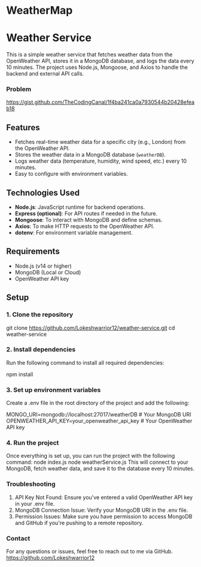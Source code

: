 # WeatherMap
# Weather Service

This is a simple weather service that fetches weather data from the OpenWeather API, stores it in a MongoDB database, and logs the data every 10 minutes. The project uses Node.js, Mongoose, and Axios to handle the backend and external API calls.
### Problem 
https://gist.github.com/TheCodingCanal/1f4ba241ca0a7930544b20428efeab18

## Features

- Fetches real-time weather data for a specific city (e.g., London) from the OpenWeather API.
- Stores the weather data in a MongoDB database (`weatherDB`).
- Logs weather data (temperature, humidity, wind speed, etc.) every 10 minutes.
- Easy to configure with environment variables.

## Technologies Used

- **Node.js**: JavaScript runtime for backend operations.
- **Express (optional)**: For API routes if needed in the future.
- **Mongoose**: To interact with MongoDB and define schemas.
- **Axios**: To make HTTP requests to the OpenWeather API.
- **dotenv**: For environment variable management.

## Requirements

- Node.js (v14 or higher)
- MongoDB (Local or Cloud)
- OpenWeather API key

## Setup

### 1. Clone the repository

git clone https://github.com/Lokeshwarrior12/weather-service.git
cd weather-service

### 2. Install dependencies
Run the following command to install all required dependencies:

npm install

### 3. Set up environment variables
Create a .env file in the root directory of the project and add the following:

MONGO_URI=mongodb://localhost:27017/weatherDB  # Your MongoDB URI
OPENWEATHER_API_KEY=your_openweather_api_key   # Your OpenWeather API key

### 4. Run the project
Once everything is set up, you can run the project with the following command:
node index.js
node weatherService.js
This will connect to your MongoDB, fetch weather data, and save it to the database every 10 minutes.

### Troubleshooting
1. API Key Not Found: Ensure you've entered a valid OpenWeather API key in your .env file.
2. MongoDB Connection Issue: Verify your MongoDB URI in the .env file.
3. Permission Issues: Make sure you have permission to access MongoDB and GitHub if you're pushing to a remote repository.

### Contact
For any questions or issues, feel free to reach out to me via GitHub. https://github.com/Lokeshwarrior12

